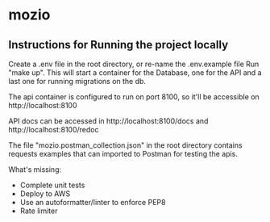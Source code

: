 # mozio

## Instructions for Running the project locally

Create a .env file in the root directory, or re-name the .env.example file
Run "make up". This will start a container for the Database, one for the API and a last one for running migrations on the db.

The api container is configured to run on port 8100, so it'll be accessible on http://localhost:8100

API docs can be accessed in http://localhost:8100/docs and http://localhost:8100/redoc

The file "mozio.postman_collection.json" in the root directory contains requests examples that can imported to Postman for testing the apis.


What's missing:
- Complete unit tests
- Deploy to AWS
- Use an autoformatter/linter to enforce PEP8
- Rate limiter
